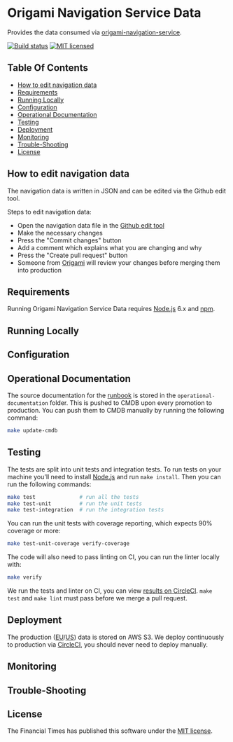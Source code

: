 
Origami Navigation Service Data
===============================

Provides the data consumed via [origami-navigation-service].

[![Build status](https://img.shields.io/circleci/project/Financial-Times/origami-navigation-data.svg)][ci]
[![MIT licensed](https://img.shields.io/badge/license-MIT-blue.svg)][license]


Table Of Contents
-----------------

  * [How to edit navigation data](#how-to-edit-navigation-data)
  * [Requirements](#requirements)
  * [Running Locally](#running-locally)
  * [Configuration](#configuration)
  * [Operational Documentation](#operational-documentation)
  * [Testing](#testing)
  * [Deployment](#deployment)
  * [Monitoring](#monitoring)
  * [Trouble-Shooting](#trouble-shooting)
  * [License](#license)


How to edit navigation data
---------------------------

The navigation data is written in JSON and can be edited via the Github edit tool.

Steps to edit navigation data:

- Open the navigation data file in the [Github edit tool](https://github.com/Financial-Times/origami-navigation-data/edit/master/data/navigation.json)
- Make the necessary changes
- Press the "Commit changes" button
- Add a comment which explains what you are changing and why
- Press the "Create pull request" button
- Someone from [Origami](https://github.com/orgs/Financial-Times/teams/origami-core) will review your changes before merging them into production


Requirements
------------

Running Origami Navigation Service Data requires [Node.js] 6.x and [npm].


Running Locally
---------------


Configuration
-------------


Operational Documentation
-------------------------

The source documentation for the [runbook](https://dewey.ft.com/origami-navigation-service-data.html) is stored in the `operational-documentation` folder. This is pushed to CMDB upon every promotion to production. You can push them to CMDB manually by running the following command:

```sh
make update-cmdb
```

Testing
-------

The tests are split into unit tests and integration tests. To run tests on your machine you'll need to install [Node.js] and run `make install`. Then you can run the following commands:

```sh
make test              # run all the tests
make test-unit         # run the unit tests
make test-integration  # run the integration tests
```

You can run the unit tests with coverage reporting, which expects 90% coverage or more:

```sh
make test-unit-coverage verify-coverage
```

The code will also need to pass linting on CI, you can run the linter locally with:

```sh
make verify
```

We run the tests and linter on CI, you can view [results on CircleCI][ci]. `make test` and `make lint` must pass before we merge a pull request.


Deployment
----------

The production ([EU][s3-eu]/[US][s3-us]) data is stored on AWS S3. We deploy continuously to production via [CircleCI][ci], you should never need to deploy manually.


Monitoring
----------


Trouble-Shooting
----------------


License
-------

The Financial Times has published this software under the [MIT license][license].


[ci]: https://circleci.com/gh/Financial-Times/origami-navigation-data
[license]: http://opensource.org/licenses/MIT
[node.js]: https://nodejs.org/
[npm]: https://www.npmjs.com/
[origami-navigation-service]: https://www.ft.com/__origami/service/navigation/v2
[production-url]: https://www.ft.com/__origami/service/navigation-data/
[s3-eu]: https://origami-navigation-service-data-eu.s3.amazonaws.com/v2/navigation.json
[s3-us]: https://origami-navigation-service-data-us.s3.amazonaws.com/v2/navigation.json
